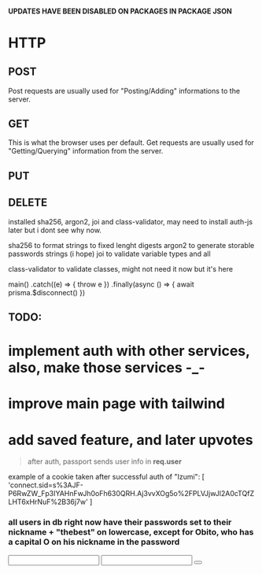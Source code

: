 #### UPDATES HAVE BEEN DISABLED ON PACKAGES IN PACKAGE JSON


# HTTP

## POST
Post requests are usually used for "Posting/Adding" informations to the server.
## GET
This is what the browser uses per default.
Get requests are usually used for "Getting/Querying" information from the server.
## PUT
## DELETE




installed sha256, argon2, joi and class-validator, may need to install auth-js later but i dont see why now.

sha256 to format strings to fixed lenght digests
argon2 to generate storable passwords strings (i hope)
joi to validate variable types and all

class-validator to validate classes, might not need it now but it's here



main()
  .catch((e) => {
    throw e
  })
  .finally(async () => {
    await prisma.$disconnect()
  })





## TODO:
# implement auth with other services, also, make those services -_-
# improve main page with tailwind

# add saved feature, and later upvotes

> after auth, passport sends user info in **req.user**

example of a cookie taken after successful auth of "Izumi":
[
  'connect.sid=s%3AJF-P6RwZW_Fp3IYAHnFwJh0oFh630QRH.Aj3vvXOg5o%2FPLVJjwJl2A0cTQfZLHT6xHrNuF%2B36j7w'
]

### all users in db right now have their passwords set to their nickname + "thebest" on lowercase, except for Obito, who has a capital O on his nickname in the password
















<form>
  <input name 1>
  <input name 2>
  <button type submit>
</form>